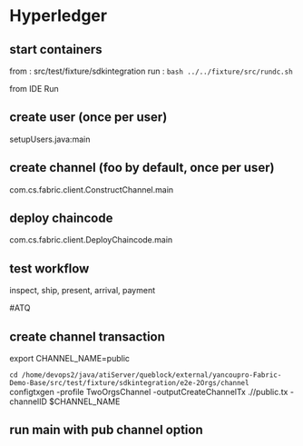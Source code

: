 # Hyperledger


## start containers
from :
src/test/fixture/sdkintegration
run :
`bash ../../fixture/src/rundc.sh`

from IDE Run
## create user (once per user)
setupUsers.java:main

## create channel (foo by default, once per user)
com.cs.fabric.client.ConstructChannel.main

## deploy chaincode
com.cs.fabric.client.DeployChaincode.main

## test workflow
inspect, ship, present, arrival, payment

#ATQ

## create channel transaction
export CHANNEL_NAME=public

`cd /home/devops2/java/atiServer/queblock/external/yancoupro-Fabric-Demo-Base/src/test/fixture/sdkintegration/e2e-2Orgs/channel`
configtxgen -profile TwoOrgsChannel -outputCreateChannelTx .//public.tx -channelID $CHANNEL_NAME

## run main with pub channel option

